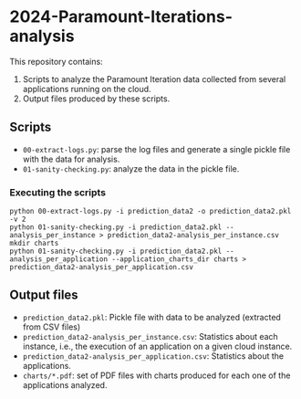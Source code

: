 # 2024-Paramount-Iterations-analysis

This repository contains:

1) Scripts to analyze the Paramount Iteration data collected from several applications running on the cloud.
2) Output files produced by these scripts.

## Scripts

- `00-extract-logs.py`: parse the log files and generate a single pickle file with the data for analysis.
- `01-sanity-checking.py`: analyze the data in the pickle file.

### Executing the scripts

```
python 00-extract-logs.py -i prediction_data2 -o prediction_data2.pkl -v 2
python 01-sanity-checking.py -i prediction_data2.pkl --analysis_per_instance > prediction_data2-analysis_per_instance.csv
mkdir charts
python 01-sanity-checking.py -i prediction_data2.pkl --analysis_per_application --application_charts_dir charts > prediction_data2-analysis_per_application.csv
```

## Output files

- `prediction_data2.pkl`: Pickle file with data to be analyzed (extracted from CSV files)
- `prediction_data2-analysis_per_instance.csv`: Statistics about each instance, i.e., the execution of an application on a given cloud instance.
- `prediction_data2-analysis_per_application.csv`: Statistics about the applications.
- `charts/*.pdf`: set of PDF files with charts produced for each one of the applications analyzed.
